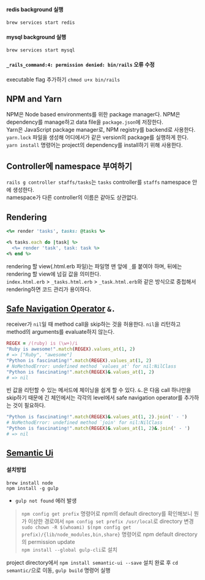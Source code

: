 #### redis background 실행
`brew services start redis`
#### mysql background 실행
`brew services start mysql`
#### `_rails_command:4: permission denied: bin/rails` 오류 수정
executable flag 추가하기 `chmod u+x bin/rails`

## NPM and Yarn
NPM은 Node based environments를 위한 package manager다. NPM은 dependency를 manage하고 data file을 `package.json`에 저장한다.  
Yarn은 JavaScript package manager로, NPM registry를 backend로 사용한다. `yarn.lock` 파일을 생성해 어디에서가 같은 version의 package를 실행하게 한다.  
`yarn install` 명령어는 project의 dependency를 install하기 위해 사용한다.

## Controller에 namespace 부여하기
`rails g controller staffs/tasks`는 `tasks` controller를 `staffs` namespace 안에 생성한다.  
namespace가 다른 controller의 이름은 같아도 상관없다.

## Rendering
```ruby
<%= render 'tasks', tasks: @tasks %>

<% tasks.each do |task| %>
  <%= render 'task', task: task %>
<% end %>
```
rendering 할 view(.html.erb 파일)는 파일명 맨 앞에 `_`를 붙여야 하며, 뒤에는 rendering 할 view에 넘길 값을 의미한다.  
`index.html.erb` > `_tasks.html.erb` > `_task.html.erb`와 같은 방식으로 중첩해서 rendering하면 코드 관리가 용이하다.

## [Safe Navigation Operator](https://ruby-doc.org/core-2.6/doc/syntax/calling_methods_rdoc.html#label-Safe+navigation+operator) `&.`
receiver가 `nil`일 때 method call을 skip하는 것을 허용한다. `nil`을 리턴하고 method의 arguments를 evaluate하지 않는다.  
```ruby
REGEX = /(ruby) is (\w+)/i
"Ruby is awesome!".match(REGEX).values_at(1, 2)
# => ["Ruby", "awesome"]
"Python is fascinating!".match(REGEX).values_at(1, 2)
# NoMethodError: undefined method `values_at' for nil:NilClass
"Python is fascinating!".match(REGEX)&.values_at(1, 2)
# => nil
```
빈 값을 리턴할 수 있는 메서드에 체이닝을 쉽게 할 수 있다. `&.`은 다음 call 하나만을 skip하기 때문에 긴 체인에서는 각각의 level에서 safe navigation operator를 추가하는 것이 필요하다.
```ruby
"Python is fascinating!".match(REGEX)&.values_at(1, 2).join(' - ')
# NoMethodError: undefined method `join' for nil:NilClass
"Python is fascinating!".match(REGEX)&.values_at(1, 2)&.join(' - ')
# => nil
```

## [Semantic Ui](https://semantic-ui.com/)
#### 설치방법
`brew install node`  
`npm install -g gulp`  
- `gulp not found` 에러 발생  
> `npm config get prefix` 명령어로 npm의 default directory를 확인해보니 뭔가 이상한 경로여서 `npm config set prefix /usr/local`로 directory 변경  
> `sudo chown -R $(whoami) $(npm config get prefix)/{lib/node_modules,bin,share}` 명령어로 npm default directory의 permission update  
> `npm install --global gulp-cli`로 설치  

project directory에서 `npm install semantic-ui --save`
설치 완료 후 `cd semantic/`으로 이동, `gulp build` 명령어 실행  
